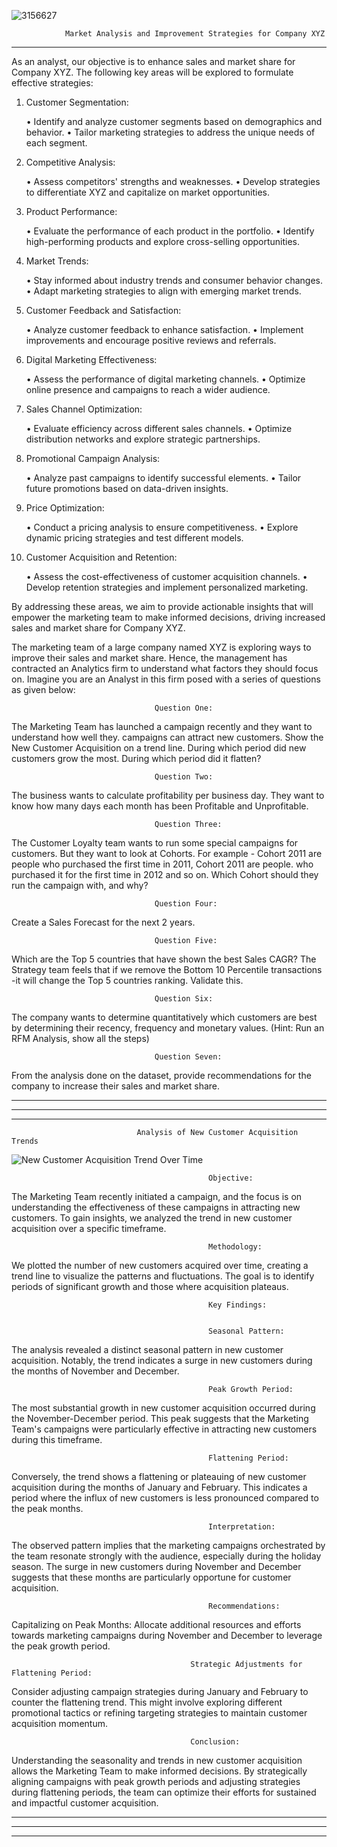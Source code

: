 ![3156627](https://github.com/saifghostrider454/AdvertisementCaseStudy/assets/137523741/8cd4869a-5a23-4149-aa07-aeb691a1c4ce)

                
                
                
                
                Market Analysis and Improvement Strategies for Company XYZ
------------------------------------------------------------------------------------------------

As an analyst, our objective is to enhance sales and market share for Company XYZ. 
The following key areas will be explored to formulate effective strategies:

1.	Customer Segmentation:

    •	Identify and analyze customer segments based on demographics and behavior.
    •	Tailor marketing strategies to address the unique needs of each segment.

2.	Competitive Analysis:


    •	Assess competitors' strengths and weaknesses.
    •	Develop strategies to differentiate XYZ and capitalize on market opportunities.

3.	Product Performance:

    •	Evaluate the performance of each product in the portfolio.
    •	Identify high-performing products and explore cross-selling opportunities.

4.	Market Trends:

    •	Stay informed about industry trends and consumer behavior changes.
    •	Adapt marketing strategies to align with emerging market trends.

5.	Customer Feedback and Satisfaction:

    •	Analyze customer feedback to enhance satisfaction.
    •	Implement improvements and encourage positive reviews and referrals.

6.	Digital Marketing Effectiveness:

    •	Assess the performance of digital marketing channels.
    •	Optimize online presence and campaigns to reach a wider audience.


7.	Sales Channel Optimization:

    •	Evaluate efficiency across different sales channels.
    •	Optimize distribution networks and explore strategic partnerships.

8.	Promotional Campaign Analysis:

    •	Analyze past campaigns to identify successful elements.
    •	Tailor future promotions based on data-driven insights.

9.	Price Optimization:

    •	Conduct a pricing analysis to ensure competitiveness.
    •	Explore dynamic pricing strategies and test different models.

10.	Customer Acquisition and Retention:

    •	Assess the cost-effectiveness of customer acquisition channels.
    •	Develop retention strategies and implement personalized marketing.


By addressing these areas, we aim to provide actionable insights that will 
empower the marketing team to make informed decisions, 
driving increased sales and market share for Company XYZ.






The marketing team of a large company named XYZ is exploring ways to improve their sales and market share. 
Hence, the management has contracted an Analytics firm to understand what factors they should focus on. 
Imagine you are an Analyst in this firm posed with a series of questions as given below:



                                    Question One:

The Marketing Team has launched a campaign recently and they want to understand how well they.
campaigns can attract new customers.
Show the New Customer Acquisition on a trend line. During which period did new customers grow
the most. During which period did it flatten?


                                    Question Two:

The business wants to calculate profitability per business day.
They want to know how many days each month has been Profitable and Unprofitable.


                                    Question Three:

The Customer Loyalty team wants to run some special campaigns for customers.
But they want to look at Cohorts.
For example - Cohort 2011 are people who purchased the first time in 2011, Cohort 2011 are people.
who purchased it for the first time in 2012 and so on.
Which Cohort should they run the campaign with, and why?


                                    Question Four:

Create a Sales Forecast for the next 2 years.


                                    Question Five:

Which are the Top 5 countries that have shown the best Sales CAGR?
The Strategy team feels that if we remove the Bottom 10 Percentile transactions -it will change the
Top 5 countries ranking.
Validate this.


                                    Question Six:

The company wants to determine quantitatively which customers are best by determining their
recency, frequency and monetary values. (Hint: Run an RFM Analysis, show all the steps)


                                    Question Seven:
From the analysis done on the dataset, provide recommendations for the company to increase their
sales and market share. 










------------------------------------------------------------------------------------------------------------------------------------------------
------------------------------------------------------------------------------------------------------------------------------------------------
------------------------------------------------------------------------------------------------------------------------------------------------

                                Analysis of New Customer Acquisition Trends


![New Customer Acquisition Trend Over Time](https://github.com/saifghostrider454/AdvertisementCaseStudy/assets/137523741/48c91f83-c920-475f-9ad9-6641793e1dff)




                            

                                                Objective:
The Marketing Team recently initiated a campaign, and the focus is on understanding the effectiveness 
of these campaigns in attracting new customers. To gain insights, we analyzed the trend in new customer 
acquisition over a specific timeframe.


                                                Methodology:
We plotted the number of new customers acquired over time, creating a trend line to visualize the patterns 
and fluctuations. The goal is to identify periods of significant growth and those where acquisition plateaus.



                                                Key Findings:


                                                Seasonal Pattern:
The analysis revealed a distinct seasonal pattern in new customer acquisition.
Notably, the trend indicates a surge in new customers during the months of November and December.


                                                Peak Growth Period:
The most substantial growth in new customer acquisition occurred during the November-December period.
This peak suggests that the Marketing Team's campaigns were particularly effective in attracting 
new customers during this timeframe.


                                                Flattening Period:
Conversely, the trend shows a flattening or plateauing of new customer acquisition during the months of 
January and February. This indicates a period where the influx of new customers is less pronounced 
compared to the peak months.


                                                Interpretation:
The observed pattern implies that the marketing campaigns orchestrated by the team resonate strongly 
with the audience, especially during the holiday season. The surge in new customers during November and December 
suggests that these months are particularly opportune for customer acquisition.



                                                Recommendations:


Capitalizing on Peak Months:
Allocate additional resources and efforts towards marketing campaigns during November and December to leverage 
the peak growth period.



                                            Strategic Adjustments for Flattening Period:
Consider adjusting campaign strategies during January and February to counter the flattening trend. This might 
involve exploring different promotional tactics or refining targeting strategies to maintain customer acquisition momentum.



                                            Conclusion:
Understanding the seasonality and trends in new customer acquisition allows the Marketing Team to make informed decisions. 
By strategically aligning campaigns with peak growth periods and adjusting strategies during flattening periods, the team 
can optimize their efforts for sustained and impactful customer acquisition.




------------------------------------------------------------------------------------------------------------------------------------------------
------------------------------------------------------------------------------------------------------------------------------------------------
------------------------------------------------------------------------------------------------------------------------------------------------

